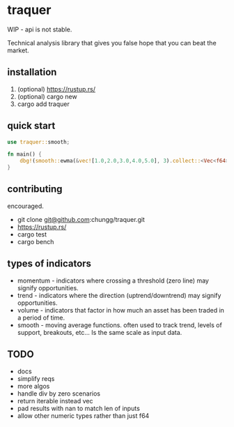 # traquer

WIP - api is not stable.

Technical analysis library that gives you false hope that you can beat the market.

## installation
1. (optional) https://rustup.rs/
2. (optional) cargo new <lib name>
3. cargo add traquer

## quick start

```rust
use traquer::smooth;

fn main() {
    dbg!(smooth::ewma(&vec![1.0,2.0,3.0,4.0,5.0], 3).collect::<Vec<f64>>());
}
```

## contributing
encouraged.

- git clone git@github.com:chungg/traquer.git
- https://rustup.rs/
- cargo test
- cargo bench

## types of indicators
- momentum - indicators where crossing a threshold (zero line) may signify opportunities.
- trend - indicators where the direction (uptrend/downtrend) may signify opportunities.
- volume - indicators that factor in how much an asset has been traded in a period of time.
- smooth - moving average functions. often used to track trend, levels of support, breakouts,
           etc... Is the same scale as input data.


## TODO
- docs
- simplify reqs
- more algos
- handle div by zero scenarios
- return iterable instead vec
- pad results with nan to match len of inputs
- allow other numeric types rather than just f64
